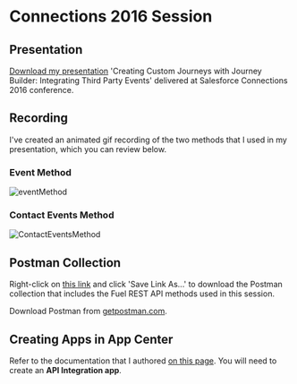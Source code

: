 # Connections 2016 Session

## Presentation

[Download my presentation](resources/journey-builder-3rd-party-events-public.pptx?raw=true) 'Creating Custom Journeys with Journey Builder: Integrating Third Party Events' delivered at Salesforce Connections 2016 conference. 

## Recording

I've created an animated gif recording of the two methods that I used in my presentation, which you can review below.

### Event Method

![eventMethod](resources/eventMethod.gif "Event method")

### Contact Events Method

![ContactEventsMethod](resources/contactEventsMethod.gif "Contact Events method")

## Postman Collection

Right-click on [this link](resources/cnx16.json.postman_collection?raw=true) and click 'Save Link As...' to download the Postman collection that includes the Fuel REST API methods used in this session.

Download Postman from [getpostman.com](http://getpostman.com).

## Creating Apps in App Center

Refer to the documentation that I authored [on this page](https://github.com/mattcam/Salesforce-Marketing-Cloud-Developer-Edition-Recipes/blob/master/authentication.md). You will need to create an **API Integration app**.